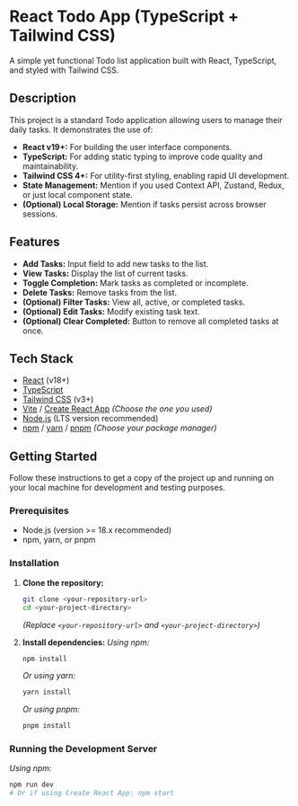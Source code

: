 # React Todo App (TypeScript + Tailwind CSS)

A simple yet functional Todo list application built with React, TypeScript, and styled with Tailwind CSS.

## Description

This project is a standard Todo application allowing users to manage their daily tasks. It demonstrates the use of:

*   **React v19+:** For building the user interface components.
*   **TypeScript:** For adding static typing to improve code quality and maintainability.
*   **Tailwind CSS 4+:** For utility-first styling, enabling rapid UI development.
*   **State Management:** Mention if you used Context API, Zustand, Redux, or just local component state.
*   **(Optional) Local Storage:** Mention if tasks persist across browser sessions.

## Features

*   **Add Tasks:** Input field to add new tasks to the list.
*   **View Tasks:** Display the list of current tasks.
*   **Toggle Completion:** Mark tasks as completed or incomplete.
*   **Delete Tasks:** Remove tasks from the list.
*   **(Optional) Filter Tasks:** View all, active, or completed tasks.
*   **(Optional) Edit Tasks:** Modify existing task text.
*   **(Optional) Clear Completed:** Button to remove all completed tasks at once.

## Tech Stack

*   [React](https://reactjs.org/) (v18+)
*   [TypeScript](https://www.typescriptlang.org/)
*   [Tailwind CSS](https://tailwindcss.com/) (v3+)
*   [Vite](https://vitejs.dev/) / [Create React App](https://create-react-app.dev/) *(Choose the one you used)*
*   [Node.js](https://nodejs.org/) (LTS version recommended)
*   [npm](https://www.npmjs.com/) / [yarn](https://yarnpkg.com/) / [pnpm](https://pnpm.io/) *(Choose your package manager)*

## Getting Started

Follow these instructions to get a copy of the project up and running on your local machine for development and testing purposes.

### Prerequisites

*   Node.js (version >= 18.x recommended)
*   npm, yarn, or pnpm

### Installation

1.  **Clone the repository:**
    ```bash
    git clone <your-repository-url>
    cd <your-project-directory>
    ```
    *(Replace `<your-repository-url>` and `<your-project-directory>`)*

2.  **Install dependencies:**
    *Using npm:*
    ```bash
    npm install
    ```
    *Or using yarn:*
    ```bash
    yarn install
    ```
    *Or using pnpm:*
    ```bash
    pnpm install
    ```

### Running the Development Server

*Using npm:*
```bash
npm run dev 
# Or if using Create React App: npm start
